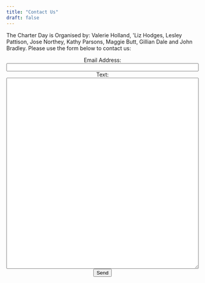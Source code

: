 ```yaml
---
title: "Contact Us"
draft: false
---
```

The Charter Day is Organised by:
Valerie Holland, 'Liz Hodges, Lesley Pattison, Jose Northey, Kathy Parsons, Maggie Butt, Gillian Dale and John Bradley.
Please use the form below to contact us:
<form action="https://formspree.io/vholland@btinternet.com" method="POST">
  <center>
	Email Address: <input type="email" style="width:100%;"  name="_replyto"><br />
	Text: <textarea type="text" style="height:500px;width:100%;" name="content"></textarea> <br />
	<input type="submit" value="Send">
  </center>
</form>


